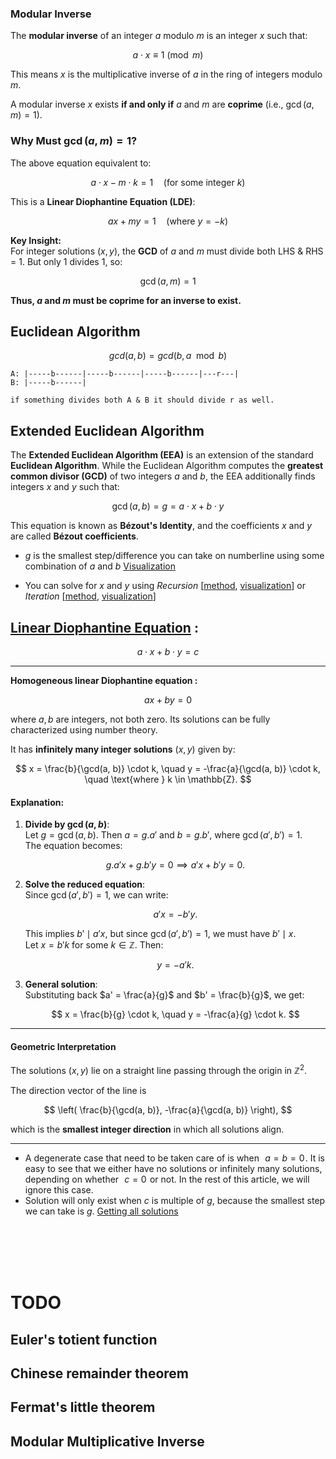 ### **Modular Inverse**
The **modular inverse** of an integer $a$ modulo $m$ is an integer $x$ such that:

$$ a \cdot x \equiv 1 \pmod{m} $$

This means $x$ is the multiplicative inverse of $a$ in the ring of integers modulo $m$.

A modular inverse $x$ exists **if and only if** $a$ and $m$ are **coprime** (i.e., $\gcd(a, m) = 1$).

### **Why Must $\gcd(a, m) = 1$?**
The above equation equivalent to:

$$ a \cdot x - m \cdot k = 1 \quad \text{(for some integer } k\text{)} $$

This is a **Linear Diophantine Equation (LDE)**:

$$ a x + m y = 1 \quad (\text{where } y = -k) $$

**Key Insight:**  
For integer solutions $(x, y)$, the **GCD** of $a$ and $m$ must divide both LHS & RHS =  $1$. But only $1$ divides $1$, so:

$$ \gcd(a, m) = 1 $$

**Thus, $a$ and $m$ must be coprime for an inverse to exist.**


## **Euclidean Algorithm**
$$ gcd(a,b)=gcd(b,a \mod b) $$
```
A: |-----b------|-----b------|-----b------|---r---|
B: |-----b------|

if something divides both A & B it should divide r as well.
```


## **Extended Euclidean Algorithm**
The **Extended Euclidean Algorithm (EEA)** is an extension of the standard **Euclidean Algorithm**. While the Euclidean Algorithm computes the **greatest common divisor (GCD)** of two integers $a$ and $b$, the EEA additionally finds integers $x$ and $y$ such that:

$$ \gcd(a, b) = g = a \cdot x + b \cdot y $$

This equation is known as **Bézout's Identity**, and the coefficients $x$ and $y$ are called **Bézout coefficients**.

- $g$ is the smallest step/difference you can take on numberline using some combination of $a$ and $b$
[Visualization](https://youtu.be/ZUgzeUVsMME?si=iAVeuOwWiOi-al_W&t=136)

- You can solve for $x$ and $y$ using *Recursion* [[method](https://cp-algorithms.com/algebra/extended-euclid-algorithm.html#algorithm), [visualization](https://youtu.be/ZUgzeUVsMME?si=neJjgcFLdDQFVCLa&t=418)] or *Iteration* [[method](https://cp-algorithms.com/algebra/extended-euclid-algorithm.html#iterative-version), [visualization](https://www.youtube.com/watch?v=IwRtISxAHY4)]


## **[Linear Diophantine Equation](https://cp-algorithms.com/algebra/linear-diophantine-equation.html#linear-diophantine-equation) :** 

$$ a \cdot x + b \cdot y = c $$

---


**Homogeneous linear Diophantine equation :**

$$ ax + by = 0 $$

where $a, b$ are integers, not both zero. Its solutions can be fully characterized using number theory.

It has **infinitely many integer solutions** $(x, y)$ given by:

$$ x = \frac{b}{\gcd(a, b)} \cdot k, \quad y = -\frac{a}{\gcd(a, b)} \cdot k, \quad \text{where } k \in \mathbb{Z}. $$

#### **Explanation**:
1. **Divide by $\gcd(a, b)$**:  
   Let $g = \gcd(a, b)$. Then $a = g.a'$ and $b = g.b'$, where $\gcd(a', b') = 1$.  
   The equation becomes:

   $$ g.a' x + g.b' y = 0 \implies a' x + b' y = 0. $$

2. **Solve the reduced equation**:  
   Since $\gcd(a', b') = 1$, we can write:

   $$ a' x = -b' y. $$
   
   This implies $b' \mid a' x$, but since $\gcd(a', b') = 1$, we must have $b' \mid x$.  
   Let $x = b' k$ for some $k \in \mathbb{Z}$. Then:

   $$ y = -a' k. $$
   
3. **General solution**:  
   Substituting back $a' = \frac{a}{g}$ and $b' = \frac{b}{g}$, we get:

   $$ x = \frac{b}{g} \cdot k, \quad y = -\frac{a}{g} \cdot k. $$

---

#### **Geometric Interpretation**
The solutions $(x, y)$ lie on a straight line passing through the origin in $\mathbb{Z}^2$.  

The direction vector of the line is  

$$ \left( \frac{b}{\gcd(a, b)}, -\frac{a}{\gcd(a, b)} \right), $$ 

which is the **smallest integer direction** in which all solutions align.

---
- A degenerate case that need to be taken care of is when  
$a = b = 0$ . It is easy to see that we either have no solutions or infinitely many solutions, depending on whether  
$c = 0$  or not. In the rest of this article, we will ignore this case.
- Solution will only exist when $c$ is multiple of $g$, because the smallest step we can take is $g$. [Getting all solutions](https://cp-algorithms.com/algebra/linear-diophantine-equation.html#getting-all-solutions)

</br>
</br>
</br>
</br>

# TODO

## Euler's totient function
##  Chinese remainder theorem
## Fermat's little theorem
## Modular Multiplicative Inverse
